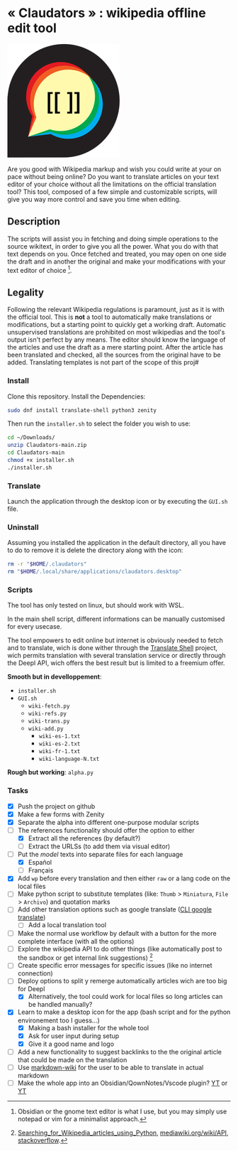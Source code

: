 # « Claudators » : wikipedia offline edit tool

![|80](https://raw.githubusercontent.com/Xandru4/Claudators/refs/heads/main/claudators.png)

Are you good with Wikipedia markup and wish you could write at your on pace without being online?
Do you want to translate articles on your text editor of your choice without all the limitations on the official translation tool?
This tool, composed of a few simple and customizable scripts, will give you way more control and save you time when editing.

## Description

The scripts will assist you in fetching and doing simple operations to the source wikitext, in order to give you all the power. What you do with that text depends on you. Once fetched and treated, you may open on one side the draft and in another the original and make your modifications with your text editor of choice [^1].

## Legality

Following the relevant Wikipedia regulations is paramount, just as it is with the official tool. This is **not** a tool to automatically make translations or modifications, but a starting point to quickly get a working draft. Automatic unsupervised translations are prohibited on most wikipedias and the tool's output isn't perfect by any means. The editor should know the language of the articles and use the draft as a mere starting point. After the article has been translated and checked, all the sources from the original have to be added. Translating templates is not part of the scope of this proj#

### Install

Clone this repository. Install the Dependencies:

```bash
sudo dnf install translate-shell python3 zenity
```

Then run the `installer.sh` to select the folder you wish to use:

```bash
cd ~/Downloads/
unzip Claudators-main.zip
cd Claudators-main
chmod +x installer.sh
./installer.sh
```

### Translate

Launch the application through the desktop icon or by executing the `GUI.sh` file.

### Uninstall

Assuming you installed the application in the default directory, all you have to do to remove it is delete the directory along with the icon:

```bash
rm -r "$HOME/.claudators"
rm "$HOME/.local/share/applications/claudators.desktop"
```

### Scripts

The tool has only tested on linux, but should work with WSL.

In the main shell script, different informations can be manually customised for every usecase.

The tool empowers to edit online but internet is obviously needed to fetch and to translate, wich is done wither through the [Translate Shell](https://www.soimort.org/translate-shell/) project, wich permits translation with several translation service or directly through the Deepl API, wich offers the best result but is limited to a freemium offer.

**Smooth but in develloppement**:

- `installer.sh`
- `GUI.sh`
	- `wiki-fetch.py`
	- `wiki-refs.py`
	- `wiki-trans.py`
	- `wiki-add.py`
		- `wiki-es-1.txt`
 		- `wiki-es-2.txt`
		- `wiki-fr-1.txt`
 		- `wiki-language-N.txt`

**Rough but working**: `alpha.py`
### Tasks

- [X] Push the project on github
- [x] Make a few forms with Zenity
- [x] Separate the alpha into different one-purpose modular scripts
- [ ] The references functionality should offer the option to either
	- [x] Extract all the references (by default?)
	- [ ] Extract the URLSs (to add them via visual editor)
- [ ] Put the _model_ texts into separate files for each language
	- [x] Español
	- [ ] Français
- [x] Add `wp` before every translation and then either `raw` or a lang code on the local files
- [ ] Make python script to substitute templates (like: `Thumb` > `Miniatura`, `File` > `Archivo`) and quotation marks
- [ ] Add other translation options  such as google translate ([CLI google translate](https://ostechnix.com/use-google-translate-commandline-linux/))
	- [ ] Add a local translation tool	
- [ ] Make the normal use workflow by default with a button for the more complete interface (with all the options)
- [ ] Explore the wikipedia API to do other things (like automatically post to the sandbox or get internal link suggestions) [^2]
- [ ] Create specific error messages for specific issues (like no internet connection)
- [ ] Deploy options to split y remerge automatically articles wich are too big for Deepl
	- [x] Alternatively, the tool could work for local files so long articles can be handled manually?
- [x] Learn to make a desktop icon for the app (bash script and for the python environement too I guess...)
	- [x] Making a bash installer for the whole tool
	- [x] Ask for user input during setup
	- [x] Give it a good name and logo
- [ ] Add a new functionality to suggest backlinks to the the original article that could be made on the translation
- [ ] Use [markdown-wiki](https://github.com/Gozala/markdown-wiki) for the user to be able to translate in actual markdown
- [ ] Make the whole app into an Obsidian/QownNotes/Vscode plugin? [YT](https://www.youtube.com/watch?v=kQCc7HYOfpY) or [YT](https://www.youtube.com/watch?v=AgXa03ZxJ88)

[^1]:Obsidian or the gnome text editor is what I use, but you may simply use notepad or vim for a minimalist approach.
[^2]:[Searching_for_Wikipedia_articles_using_Python](https://api.wikimedia.org/wiki/Searching_for_Wikipedia_articles_using_Python), [mediawiki.org/wiki/API](https://www.mediawiki.org/wiki/API:Main_page), [stackoverflow](https://stackoverflow.com/questions/627594/is-there-a-wikipedia-api/627606#627606).
